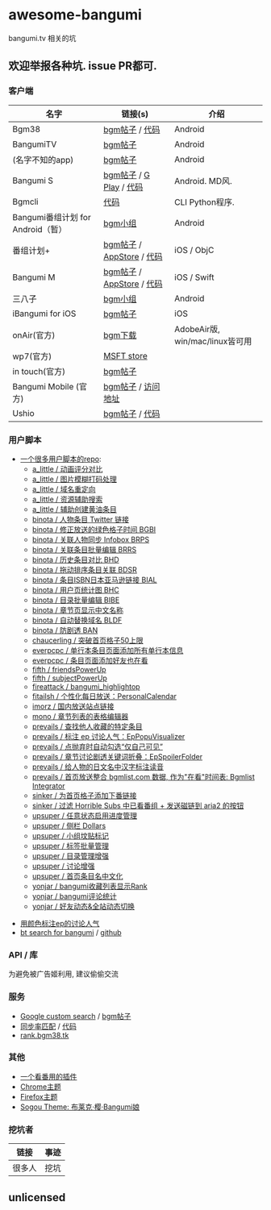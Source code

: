 # awesome-bangumi

bangumi.tv 相关的坑

## 欢迎举报各种坑. issue PR都可.

### 客户端

| **名字** | **链接(s)** | **介绍**
| -------- | ----------- | --------
| Bgm38  | [bgm帖子](http://bangumi.tv/group/topic/341141)  / [代码](https://github.com/zubinxiong/Bgm38) | Android
| BangumiTV  | [bgm帖子](http://bangumi.tv/group/topic/342142) | Android
| (名字不知的app) | [bgm帖子](http://bangumi.tv/group/topic/342131) | Android
| Bangumi S  | [bgm帖子](http://bangumi.tv/group/topic/311253)  / [G Play](https://play.google.com/store/apps/details?id=io.github.scarletsky.bangumi) / [代码](https://github.com/scarletsky/Bangumi-Android) | Android. MD风. 
| Bgmcli|  [代码](https://github.com/glennq/bgmcli)  | CLI Python程序.
| Bangumi番组计划 for Android（暂）| [bgm小组](http://bangumi.tv/group/bgm_android) | Android
| 番组计划+ | [bgm帖子](http://bangumi.tv/group/topic/32239) / [AppStore](https://itunes.apple.com/cn/app/fan-zu-ji-hua+/id878016314?mt=8) / [代码](https://github.com/billgateshxk/bangumi) | iOS / ObjC
| Bangumi M | [bgm帖子](http://bangumi.tv/group/topic/311716) / [AppStore](https://itunes.apple.com/cn/app/bangumi-m/id1029813683?l=en&mt=8) / [代码](https://github.com/MainasuK/Bangumi-M) | iOS / Swift
| 三八子 | [bgm小组](http://bangumi.tv/group/yaba) | Android
| iBangumi for iOS | [bgm帖子](http://bangumi.tv/group/topic/340523) | iOS
| onAir(官方) | [bgm下载](http://bangumi.tv/onair) | AdobeAir版, win/mac/linux皆可用
| wp7(官方) | [MSFT store](https://www.microsoft.com/en-us/store/apps/bangumi-%e7%95%aa%e7%b5%84%e8%a8%88%e5%8a%83/9nblggh08w6q) |
| in touch(官方) | [bgm帖子](http://bangumi.tv/group/topic/8635) |
| Bangumi Mobile (官方) | [bgm帖子](http://bangumi.tv/group/topic/5155) / [访问地址](http://bangumi.tv/m)
| Ushio | [bgm帖子](http://bangumi.tv/group/topic/342887) / [代码](https://github.com/pye52/Ushio)


### 用户脚本

- [一个很多用户脚本的repo](https://github.com/bangumi/scripts): <!--bangumi/scripts START-->
    - [a_little / 动画评分对比](https://github.com/bangumi/scripts/tree/master/a_little#动画评分对比)
    - [a_little / 图片模糊打码处理](https://github.com/bangumi/scripts/tree/master/a_little#图片模糊打码处理)
    - [a_little / 域名重定向](https://github.com/bangumi/scripts/tree/master/a_little#域名重定向)
    - [a_little / 资源辅助搜索](https://github.com/bangumi/scripts/tree/master/a_little#资源辅助搜索)
    - [a_little / 辅助创建黄油条目](https://github.com/bangumi/scripts/tree/master/a_little#辅助创建黄油条目)
    - [binota / 人物条目 Twitter 链接](https://github.com/bangumi/scripts/tree/master/binota#人物条目-twitter-链接)
    - [binota / 修正放送的绿色格子时间 BGBI ](https://github.com/bangumi/scripts/tree/master/binota#修正放送的绿色格子时间-bgbi-)
    - [binota / 关联人物同步 Infobox BRPS](https://github.com/bangumi/scripts/tree/master/binota#关联人物同步-infobox-brps)
    - [binota / 关联条目批量编辑 BRRS](https://github.com/bangumi/scripts/tree/master/binota#关联条目批量编辑-brrs)
    - [binota / 历史条目对比 BHD](https://github.com/bangumi/scripts/tree/master/binota#历史条目对比-bhd)
    - [binota / 拖动排序条目关联 BDSR](https://github.com/bangumi/scripts/tree/master/binota#拖动排序条目关联-bdsr)
    - [binota / 条目ISBN日本亚马逊链接 BIAL](https://github.com/bangumi/scripts/tree/master/binota#条目isbn日本亚马逊链接-bial)
    - [binota / 用户页统计图 BHC](https://github.com/bangumi/scripts/tree/master/binota#用户页统计图-bhc)
    - [binota / 目录批量编辑 BIBE](https://github.com/bangumi/scripts/tree/master/binota#目录批量编辑-bibe)
    - [binota / 章节页显示中文名称](https://github.com/bangumi/scripts/tree/master/binota#章节页显示中文名称)
    - [binota / 自动替换域名 BLDF](https://github.com/bangumi/scripts/tree/master/binota#自动替换域名-bldf)
    - [binota / 防剧透 BAN](https://github.com/bangumi/scripts/tree/master/binota#防剧透-ban)
    - [chaucerling / 突破首页格子50上限](https://github.com/bangumi/scripts/tree/master/chaucerling#突破首页格子50上限)
    - [everpcpc / 单行本条目页面添加所有单行本信息](https://github.com/bangumi/scripts/tree/master/everpcpc#单行本条目页面添加所有单行本信息)
    - [everpcpc / 条目页面添加好友也在看](https://github.com/bangumi/scripts/tree/master/everpcpc#条目页面添加好友也在看)
    - [fifth / friendsPowerUp](https://github.com/bangumi/scripts/tree/master/fifth#friendspowerup)
    - [fifth / subjectPowerUp](https://github.com/bangumi/scripts/tree/master/fifth#subjectpowerup)
    - [fireattack / bangumi_highlightop](https://github.com/bangumi/scripts/tree/master/fireattack#bangumi_highlightop)
    - [fitailsh / 个性化每日放送：PersonalCalendar](https://github.com/bangumi/scripts/tree/master/fitailsh#个性化每日放送：personalcalendar)
    - [imorz / 国内放送站点链接](https://github.com/bangumi/scripts/tree/master/imorz#国内放送站点链接)
    - [mono / 章节列表的表格编辑器](https://github.com/bangumi/scripts/tree/master/mono#章节列表的表格编辑器)
    - [prevails / 查找他人收藏的特定条目](https://github.com/bangumi/scripts/tree/master/prevails#查找他人收藏的特定条目)
    - [prevails / 标注 ep 讨论人气：EpPopuVisualizer](https://github.com/bangumi/scripts/tree/master/prevails#标注-ep-讨论人气：eppopuvisualizer)
    - [prevails / 点抛弃时自动勾选“仅自己可见”](https://github.com/bangumi/scripts/tree/master/prevails#点抛弃时自动勾选“仅自己可见”)
    - [prevails / 章节讨论剧透关键词折叠：EpSpoilerFolder](https://github.com/bangumi/scripts/tree/master/prevails#章节讨论剧透关键词折叠：epspoilerfolder)
    - [prevails / 给人物的日文名中汉字标注读音](https://github.com/bangumi/scripts/tree/master/prevails#给人物的日文名中汉字标注读音)
    - [prevails / 首页放送整合 bgmlist.com 数据, 作为"在看"时间表: Bgmlist Integrator](https://github.com/bangumi/scripts/tree/master/prevails#首页放送整合-bgmlist.com-数据,-作为"在看"时间表:-bgmlist-integrator)
    - [sinker / 为首页格子添加下番链接](https://github.com/bangumi/scripts/tree/master/sinker#为首页格子添加下番链接)
    - [sinker / 过滤 Horrible Subs 中已看番组 + 发送磁链到 aria2 的按钮](https://github.com/bangumi/scripts/tree/master/sinker#过滤-horrible-subs-中已看番组--发送磁链到-aria2-的按钮)
    - [upsuper / 任意状态启用进度管理](https://github.com/bangumi/scripts/tree/master/upsuper#任意状态启用进度管理)
    - [upsuper / 侧栏 Dollars](https://github.com/bangumi/scripts/tree/master/upsuper#侧栏-dollars)
    - [upsuper / 小组坟贴标记](https://github.com/bangumi/scripts/tree/master/upsuper#小组坟贴标记)
    - [upsuper / 标签批量管理](https://github.com/bangumi/scripts/tree/master/upsuper#标签批量管理)
    - [upsuper / 目录管理增强](https://github.com/bangumi/scripts/tree/master/upsuper#目录管理增强)
    - [upsuper / 讨论增强](https://github.com/bangumi/scripts/tree/master/upsuper#讨论增强)
    - [upsuper / 首页条目名中文化](https://github.com/bangumi/scripts/tree/master/upsuper#首页条目名中文化)
    - [yonjar / bangumi收藏列表显示Rank](https://github.com/bangumi/scripts/tree/master/yonjar#bangumi收藏列表显示rank)
    - [yonjar / bangumi评论统计](https://github.com/bangumi/scripts/tree/master/yonjar#bangumi评论统计)
    - [yonjar / 好友动态&全站动态切换](https://github.com/bangumi/scripts/tree/master/yonjar#好友动态&全站动态切换)
<!--bangumi/scripts END-->
- [用颜色标注ep的讨论人气](http://bangumi.tv/group/topic/340530)
- [bt search for bangumi](http://bangumi.tv/group/topic/311291) / [github](https://github.com/22earth/gm_scripts)

### API / 库

为避免被广告姬利用, 建议偷偷交流

### 服务

- [Google custom search](https://cse.google.com/cse/home?cx=008561732579436191137:pumvqkbpt6w) / [bgm帖子](http://bangumi.tv/group/topic/6432)
- [同步率匹配](http://bangumi.tv/group/topic/43737) / [代码](https://github.com/wattlebird/Chi)
- [rank.bgm38.tk](http://bangumi.tv/group/topic/36036)

### 其他

- [一个看番用的插件](http://bangumi.tv/group/topic/22241)
- [Chrome主题](http://bangumi.tv/group/topic/1303)
- [Firefox主题](http://bangumi.tv/group/topic/8416)
- [Sogou Theme: 布莱克·樱·Bangumi娘](http://bangumi.tv/group/topic/7254)

### 挖坑者

| **链接** | **事迹**
| ------ | ----
| 很多人 | 挖坑

## unlicensed
